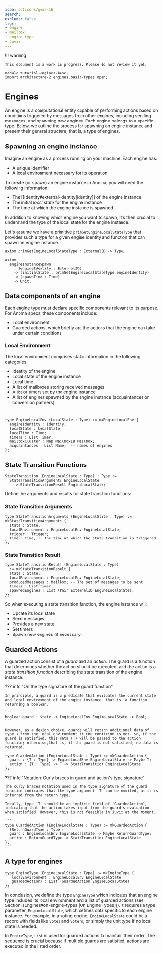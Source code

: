 ```yaml
---
icon: octicons/gear-16
search:
exclude: false
tags:
- engine
- mailbox
- engine-type
- Juvix
---
```


!!! warning

    This document is a work in progress. Please do not review it yet.


```juvix hide
module tutorial.engines.base;
import architecture-2.engines.basic-types open;
```

# Engines

An engine is a computational entity capable of performing actions based on conditions triggered by messages from other engines, including sending messages, and spawning new engines. Each engine belongs to a specific type. Below, we outline the process for spawning an engine instance and present their general structure, that is, a type of engines.


## Spawning an engine instance

Imagine an engine as a process running on your machine. Each engine has:

- A unique identifier
- A local environment necessary for its operation

To create (or spawn) an engine instance in Anoma, you will need the following information:

- The [[Identity#external-identity|identity]] of the engine instance.
- The initial _local state_ for the engine instance.
- The time at which the engine instance is spawned.

In addition to knowing which engine you want to spawn, it's then crucial to understand the type of the local state for the engine instance.  

Let's assume we have a primitive `primGetEngineLocalStateType` that provides such a type for a given engine identity and function that can spawn an engine instance.

```juvix
axiom primGetEngineLocalStateType : ExternalID -> Type;
```

```juvix
axiom 
  engineInstanceSpawn
    : (engineIdentity : ExternalID)
    -> (initialState : primGetEngineLocalStateType engineIdentity)
    -> (spawnTime : Time)
    -> Unit;
```

## Data components of an engine

Each engine type must declare specific components relevant to its purpose. 
For Anoma specs, these components include:

- Local environment
- Guarded actions, which briefly are the actions that the engine can take under certain conditions


### Local Environment

The local environment comprises static information in the following categories:

- Identity of the engine
- Local state of the engine instance
- Local time
- A list of mailboxes storing received messages
- A list of timers set by the engine instance
- A list of engines spawned by the engine instance (acquaintances or conversion
  partners)

<!-- As part of the local state, we have specific-types. Not sure if it's useful to have that info seperately. -->


```juvix


type EngineLocalEnv (LocalState : Type) := mkEngineLocalEnv {
  engineIdentity : Identity;
  localState : LocalState;
  localTime : Time;
  timers : List Timer;
  mailboxCluster : Map MailboxID Mailbox;
  acquaintances : List Name;  -- names of engines
};
```

## State Transition Functions

```juvix
StateTransition (EngineLocalState : Type) : Type := 
  StateTransitionArguments EngineLocalState 
    -> StateTransitionResult EngineLocalState;
```

Define the arguments and results for state transition functions:

### State Transition Arguments

```juvix
type StateTransitionArguments (EngineLocalState : Type) := mkStateTransitionArguments {
  state : State;
  localEnvironment : EngineLocalEnv EngineLocalState;
  trigger : Trigger;
  time : Time; -- The time at which the state transition is triggered
};
```

<!-- This is more involved for sure, for now, we can keep it simple. -->

### State Transition Result

```juvix
type StateTransitionResult (EngineLocalState : Type)
  := mkStateTransitionResult {
  state : State;
  localEnvironment : EngineLocalEnv EngineLocalState;
  producedMessages : Mailbox; -- The set of messages to be sent
  timers : List Timer;
  spawnedEngines : List (Pair ExternalID EngineLocalState); 
};
```

So when executing a state transition function, the engine instance will:

- Update its local state
- Send messages
- Provides a new state
- Set timers
- Spawn new engines (if necessary)

## Guarded Actions

A guarded action consist of a _guard_ and an _action_. The guard is a
  function that determines whether the action should be executed, and the action
  is a _state transition function_ describing the state transition of the engine
  instance.

??? info "On the type signature of the guard function"

    In principle, a guard is a predicate that evaluates the current state and local environment of the engine instance, that is, a function returning a boolean. 
    
    ```
    boolean-guard : State -> EngineLocalEnv EngineLocalState -> Bool;
    ```
    
    However, as a design choice, guards will return additional data of type T from the local environment if the condition is met. So, if the guard is satisfied, this data (T) will be passed to the action function; otherwise,that is, if the guard is not satisfied, no data is returned.
    

```juvix
type GuardedAction (EngineLocalState : Type) := mkGuardedAction {
  guard : {T : Type} -> EngineLocalEnv EngineLocalState -> Maybe T;
  action : {T : Type} -> T -> StateTransition EngineLocalState
};
```

??? info "Notation: Curly braces in guard and action's type signature"

    The curly braces notation used in the type signature of the guard function indicates that the type argument `T` can be ommited, as it is inferred from the return type.

    Ideally, type `T` should be an implicit field of `GuardedAction`, indicating that the action takes input from the guard's evaluation when satisfied. However, this is not feasible in Juvix at the moment.

    ```
    type GuardedAction (EngineLocalState : Type) := mkGuardedAction {
      {ReturnGuardType : Type};
      guard : EngineLocalEnv EngineLocalState -> Maybe ReturnGuardType;
      action : ReturnGuardType -> StateTransition EngineLocalState
    };
    ```

## A type for engines


```juvix
type EngineType (EngineLocalState : Type) := mkEngineType {
   localEnvironment : EngineLocalEnv EngineLocalState;
   guardedActions : List (GuardedAction EngineLocalState)
};
```

In conclusion, we define the type `EngineType` which indicates that an engine type includes its local environment and a list of guarded actions (see Section [[Engines#on-engine-types |On Engine Types]]). It requires a type parameter, `EngineLocalState`, which defines data specific to each engine instance. For example, in a voting engine, `EngineLocalState` could be a record with fields like `votes` and `voters`, or simply the unit type if no local state is needed.

In `EngineType`, `List` is used for guarded actions to maintain their order. The sequence is crucial because if multiple guards are satisfied, actions are executed in the listed order.
